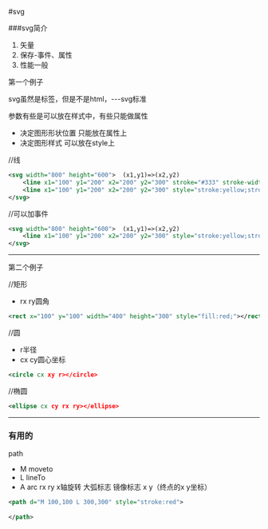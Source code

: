 #svg

###svg简介

1. 矢量
2. 保存-事件、属性
3. 性能一般



第一个例子

svg虽然是标签，但是不是html，---svg标准

参数有些是可以放在样式中，有些只能做属性

* 决定图形形状位置 只能放在属性上
* 决定图形样式   可以放在style上

//线

```xml
<svg width="800" height="600">  (x1,y1)=>(x2,y2)
    <line x1="100" y1="200" x2="200" y2="300" stroke="#333" stroke-width='20'></line>
    <line x1="100" y1="200" x2="200" y2="300" style="stroke:yellow;stroke-width:20"></line>
</svg>
```

//可以加事件 

```xml
<svg width="800" height="600">  (x1,y1)=>(x2,y2)
    <line x1="100" y1="200" x2="200" y2="300" style="stroke:yellow;stroke-width:20" onmouseover="this.style.stroke='green'" ></line>
</svg>
```

---

第二个例子

//矩形

* rx ry圆角

```xml
<rect x="100" y="100" width="400" height="300" style="fill:red;"></rect>
```

//圆

* r半径
* cx cy圆心坐标

```xml
<circle cx xy r></circle>
```

//椭圆

```xml
<ellipse cx cy rx ry></ellipse>
```

---

### 有用的

path

* M moveto
* L lineTo
* A arc rx ry x轴旋转 大弧标志 镜像标志 x y（终点的x y坐标）

```xml
<path d="M 100,100 L 300,300" style="stroke:red">
	
</path>
```









